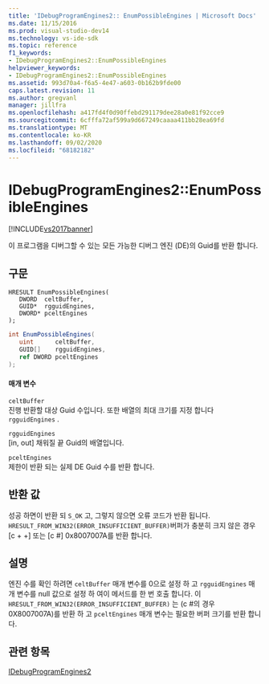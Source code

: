 ```yaml
---
title: 'IDebugProgramEngines2:: EnumPossibleEngines | Microsoft Docs'
ms.date: 11/15/2016
ms.prod: visual-studio-dev14
ms.technology: vs-ide-sdk
ms.topic: reference
f1_keywords:
- IDebugProgramEngines2::EnumPossibleEngines
helpviewer_keywords:
- IDebugProgramEngines2::EnumPossibleEngines
ms.assetid: 993d70a4-f6a5-4e47-a603-0b162b9fde00
caps.latest.revision: 11
ms.author: gregvanl
manager: jillfra
ms.openlocfilehash: a417fd4f0d90ffebd291179dee28a0e81f92cce9
ms.sourcegitcommit: 6cfffa72af599a9d667249caaaa411bb28ea69fd
ms.translationtype: MT
ms.contentlocale: ko-KR
ms.lasthandoff: 09/02/2020
ms.locfileid: "68182182"
---
```

# <a name="idebugprogramengines2enumpossibleengines"></a>IDebugProgramEngines2::EnumPossibleEngines
[!INCLUDE[vs2017banner](../../../includes/vs2017banner.md)]

이 프로그램을 디버그할 수 있는 모든 가능한 디버그 엔진 (DE)의 Guid를 반환 합니다.  
  
## <a name="syntax"></a>구문  
  
```cpp#  
HRESULT EnumPossibleEngines(   
   DWORD  celtBuffer,  
   GUID*  rgguidEngines,  
   DWORD* pceltEngines  
);  
```  
  
```csharp  
int EnumPossibleEngines(   
   uint      celtBuffer,  
   GUID[]    rgguidEngines,  
   ref DWORD pceltEngines  
);  
```  
  
#### <a name="parameters"></a>매개 변수  
 `celtBuffer`  
 진행 반환할 대상 Guid 수입니다. 또한 배열의 최대 크기를 지정 합니다 `rgguidEngines` .  
  
 `rgguidEngines`  
 [in, out] 채워질 끝 Guid의 배열입니다.  
  
 `pceltEngines`  
 제한이 반환 되는 실제 DE Guid 수를 반환 합니다.  
  
## <a name="return-value"></a>반환 값  
 성공 하면이 반환 되 `S_OK` 고, 그렇지 않으면 오류 코드가 반환 됩니다. `HRESULT_FROM_WIN32(ERROR_INSUFFICIENT_BUFFER)`버퍼가 충분히 크지 않은 경우 [c + +] 또는 [c #] 0x8007007A를 반환 합니다.  
  
## <a name="remarks"></a>설명  
 엔진 수를 확인 하려면 `celtBuffer` 매개 변수를 0으로 설정 하 고 `rgguidEngines` 매개 변수를 null 값으로 설정 하 여이 메서드를 한 번 호출 합니다. 이 `HRESULT_FROM_WIN32(ERROR_INSUFFICIENT_BUFFER)` 는 (c #의 경우 0X8007007A)를 반환 하 고 `pceltEngines` 매개 변수는 필요한 버퍼 크기를 반환 합니다.  
  
## <a name="see-also"></a>관련 항목  
 [IDebugProgramEngines2](../../../extensibility/debugger/reference/idebugprogramengines2.md)
